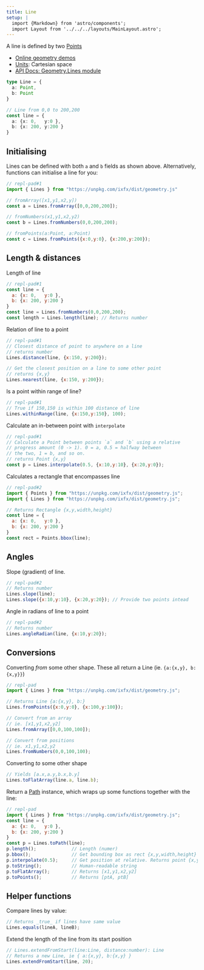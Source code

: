 ```yaml
---
title: Line
setup: |
  import {Markdown} from 'astro/components';
  import Layout from '../../../layouts/MainLayout.astro';
---
```


<script type="module" hoist>
import '/src/components/ReplPad';
</script>

A line is defined by two [Points](./point)

* [Online geometry demos](https://clinth.github.io/ixfx-demos/geometry/)
* [Units](./units): Cartesian space
* [API Docs: Geometry.Lines module](https://clinth.github.io/ixfx/modules/Geometry.Lines.html)


```typescript
type Line = {
  a: Point,
  b: Point
}

// Line from 0,0 to 200,200
const line = {
  a: {x: 0,   y:0 },
  b: {x: 200, y:200 }
}
```

## Initialising

Lines can be defined with both `a` and `b` fields as shown above. Alternatively, functions can initialise a line for you:

```js
// repl-pad#1
import { Lines } from "https://unpkg.com/ixfx/dist/geometry.js"

// fromArray([x1,y1,x2,y])
const a = Lines.fromArray([0,0,200,200]);

// fromNumbers(x1,y1,x2,y2)
const b = Lines.fromNumbers(0,0,200,200);

// fromPoints(a:Point, a:Point)
const c = Lines.fromPoints({x:0,y:0}, {x:200,y:200});
```

## Length & distances

Length of line

```js
// repl-pad#1
const line = {
  a: {x: 0,   y:0 },
  b: {x: 200, y:200 }
}
const line = Lines.fromNumbers(0,0,200,200);
const length = Lines.length(line); // Returns number
```

Relation of line to a point

```js
// repl-pad#1
// Closest distance of point to anywhere on a line
// returns number
Lines.distance(line, {x:150, y:200});

// Get the closest position on a line to some other point
// returns {x,y}
Lines.nearest(line, {x:150, y:200});
```

Is a point within range of line?

```js
// repl-pad#1
// True if 150,150 is within 100 distance of line
Lines.withinRange(line, {x:150,y:150}, 100);
```

Calculate an in-between point with `interpolate`

```js
// repl-pad#1
// Calculate a Point between points `a` and `b` using a relative 
// progress amount (0 -> 1). 0 = a, 0.5 = halfway between
// the two, 1 = b, and so on.
// returns Point {x,y}
const p = Lines.interpolate(0.5, {x:10,y:10}, {x:20,y:0});
```

Calculates a rectangle that encompasses line

```js
// repl-pad#2
import { Points } from "https://unpkg.com/ixfx/dist/geometry.js";
import { Lines } from "https://unpkg.com/ixfx/dist/geometry.js";

// Returns Rectangle {x,y,width,height}
const line = {
  a: {x: 0,   y:0 },
  b: {x: 200, y:200 }
}
const rect = Points.bbox(line);
```

## Angles

Slope (gradient) of line.

```js
// repl-pad#2
// Returns number
Lines.slope(line);
Lines.slope({x:10,y:10}, {x:20,y:20}); // Provide two points intead
```

Angle in radians of line to a point

```js
// repl-pad#2
// Returns number
Lines.angleRadian(line, {x:10,y:20});
```

## Conversions

Converting _from_ some other shape. These all return a Line (ie. `{a:{x,y}, b:{x,y}}`)


```js
// repl-pad
import { Lines } from "https://unpkg.com/ixfx/dist/geometry.js";

// Returns Line {a:{x,y}, b:}
Lines.fromPoints({x:0,y:0}, {x:100,y:100});

// Convert from an array
// ie. [x1,y1,x2,y2]
Lines.fromArray([0,0,100,100]);

// Convert from positions
// ie. x1,y1,x2,y2
Lines.fromNumbers(0,0,100,100);
```

Converting _to_ some other shape

```js
// Yields [a.x,a.y,b.x,b.y]
Lines.toFlatArray(line.a, line.b);
```

Return a [Path](path) instance, which wraps up some functions together with the line:

```js
// repl-pad
import { Lines } from "https://unpkg.com/ixfx/dist/geometry.js";
const line = {
  a: {x: 0,   y:0 },
  b: {x: 200, y:200 }
}
const p = Lines.toPath(line);
p.length();             // Length (numer)
p.bbox();               // Get bounding box as rect {x,y,width,height}
p.interpolate(0.5);     // Get position at relative. Returns point {x,y}
p.toString();           // Human-readable string
p.toFlatArray();        // Returns [x1,y1,x2,y2]
p.toPoints();           // Returns [ptA, ptB]
```

## Helper functions

Compare lines by value:

```js
// Returns _true_ if lines have same value
Lines.equals(lineA, lineB);
```

Extend the length of the line from its start position

```js
// Lines.extendFromStart(line:Line, distance:number): Line
// Returns a new Line, ie { a:{x,y}, b:{x,y} }
Lines.extendFromStart(line, 20);
```
